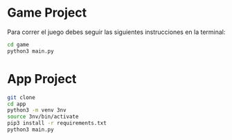 # Game Project

Para correr el juego debes seguir las siguientes instrucciones en la terminal:

```sh
cd game
python3 main.py
```


# App Project

```sh
git clone
cd app
python3 -m venv 3nv
source 3nv/bin/activate
pip3 install -r requirements.txt
python3 main.py
```